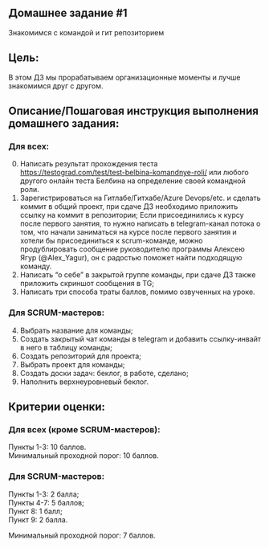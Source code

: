 ﻿## Домашнее задание #1
Знакомимся с командой и гит репозиторием

## Цель:
В этом ДЗ мы прорабатываем организационные моменты и лучше знакомимся друг с другом.

## Описание/Пошаговая инструкция выполнения домашнего задания:
### Для всех:
0. Написать результат прохождения теста https://testograd.com/test/test-belbina-komandnye-roli/ или любого другого онлайн теста Белбина на определение своей командной роли.
1. Зарегистрироваться на Гитлабе/Гитхабе/Azure Devops/etc. и сделать коммит в общий проект, при сдаче ДЗ необходимо приложить ссылку на коммит в репозитории;
Если присоединились к курсу после первого занятия, то нужно написать в telegram-канал потока о том, что начали заниматься на курсе после первого занятия и хотели бы присоединиться к scrum-команде, можно продублировать сообщение руководителю программы Алексею Ягур (@Alex_Yagur), он с радостью поможет найти подходящую команду.
2. Написать “о себе” в закрытой группе команды, при сдаче ДЗ также приложить скриншот сообщения в TG;
3. Написать три способа траты баллов, помимо озвученных на уроке.
### Для SCRUM-мастеров:
4. Выбрать название для команды;
5. Создать закрытый чат команды в telegram и добавить ссылку-инвайт в него в таблицу команды;
6. Создать репозиторий для проекта;
7. Выбрать проект для команды;
8. Создать доски задач: беклог, в работе, сделано;
9. Наполнить верхнеуровневый беклог.

## Критерии оценки:
### Для всех (кроме SCRUM-мастеров):  
Пункты 1-3: 10 баллов.  
Минимальный проходной порог: 10 баллов.  
### Для SCRUM-мастеров:  
Пункты 1-3: 2 балла;  
Пункты 4-7: 5 баллов;  
Пункт 8: 1 балл;  
Пункт 9: 2 балла.  

Минимальный проходной порог: 7 баллов.  